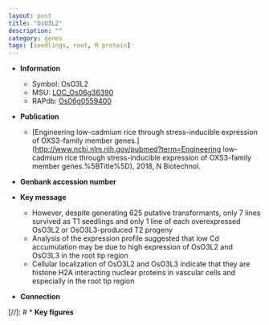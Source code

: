 ```yaml
---
layout: post
title: "OsO3L2"
description: ""
category: genes
tags: [seedlings, root, R protein]
---
```


* **Information**  
    + Symbol: OsO3L2  
    + MSU: [LOC_Os06g36390](http://rice.uga.edu/cgi-bin/ORF_infopage.cgi?orf=LOC_Os06g36390)  
    + RAPdb: [Os06g0559400](https://rapdb.dna.affrc.go.jp/locus/?name=Os06g0559400)  

* **Publication**  
    + [Engineering low-cadmium rice through stress-inducible expression of OXS3-family member genes.](http://www.ncbi.nlm.nih.gov/pubmed?term=Engineering low-cadmium rice through stress-inducible expression of OXS3-family member genes.%5BTitle%5D), 2018, N Biotechnol.

* **Genbank accession number**  

* **Key message**  
    + However, despite generating 625 putative transformants, only 7 lines survived as T1 seedlings and only 1 line of each overexpressed OsO3L2 or OsO3L3-produced T2 progeny
    + Analysis of the expression profile suggested that low Cd accumulation may be due to high expression of OsO3L2 and OsO3L3 in the root tip region
    + Cellular localization of OsO3L2 and OsO3L3 indicate that they are histone H2A interacting nuclear proteins in vascular cells and especially in the root tip region

* **Connection**  

[//]: # * **Key figures**  


